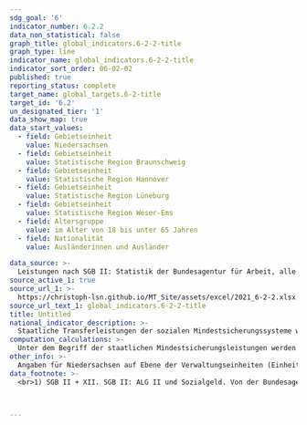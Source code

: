 ```yaml
---
sdg_goal: '6'
indicator_number: 6.2.2
data_non_statistical: false
graph_title: global_indicators.6-2-2-title
graph_type: line
indicator_name: global_indicators.6-2-2-title
indicator_sort_order: 06-02-02
published: true
reporting_status: complete
target_name: global_targets.6-2-title
target_id: '6.2'
un_designated_tier: '1'
data_show_map: true
data_start_values:
  - field: Gebietseinheit
    value: Niedersachsen
  - field: Gebietseinheit
    value: Statistische Region Braunschweig
  - field: Gebietseinheit
    value: Statistische Region Hannover
  - field: Gebietseinheit
    value: Statistische Region Lüneburg
  - field: Gebietseinheit
    value: Statistische Region Weser-Ems
  - field: Altersgruppe
    value: im Alter von 18 bis unter 65 Jahren
  - field: Nationalität
    value: Ausländerinnen und Ausländer

data_source: >-
  Leistungen nach SGB II: Statistik der Bundesagentur für Arbeit, alle weiteren Daten: Statistische Ämter des Bundes und der Länder. Eigene Berechnung LSN.
source_active_1: true
source_url_1: >-
  https://christoph-lsn.github.io/MT_Site/assets/excel/2021_6-2-2.xlsx
source_url_text_1: global_indicators.6-2-2-title
title: Untitled
national_indicator_description: >-
  Staatliche Transferleistungen der sozialen Mindestsicherungssysteme werden zur Sicherung des Lebensunterhaltes gezahlt. Die Empfängerquote bzw. Mindestsicherungsquote beschreibt die Anzahl der Empfängerinnen und Empfänger von Leistungen je 1 000 Einwohnerinnen und Einwohner (Promille) nach Nationalität, Altersgruppen und Kreisen. Sie ist ein Indikator für die „bekämpfte Armut“ in der Gesellschaft.
computation_calculations: >-
  Unter dem Begriff der staatlichen Mindestsicherungsleistungen werden im Rahmen der Bund-Länder-Arbeitsgruppe „Amtliche Sozialberichterstattung“ folgende Hilfearten zusammengefasst: Leistungen nach dem SGB II (ALG II und Sozialgeld), Sozialhilfe nach dem SGB XII (laufende Hilfe zum Lebensunterhalt außerhalb von Einrichtungen), Grundsicherung im Alter und bei Erwerbsminderung, Regelleistungen nach dem Asylbewerberleistungsgesetz und Leistungen der Kriegsopferfürsorge (laufende Leistungen). Hier sind die Leistungen der Kriegsopferfürsorge nicht enthalten, da sie nicht regionalisierbar sind. Die Daten liegen differenziert nach Geschlecht, Nationalität und Altersgruppen vor.
other_info: >-
  Angaben für Niedersachsen auf Ebene der Verwaltungseinheiten (Einheits- und Samtgemeinden) sind verfügbar in der <a href="https://www1.nls.niedersachsen.de/statistik/default.asp" target="_blank">LSN-Online Datenbank</a> (Statistische Erhebung > 255 Soziale Mindestsicherung). Ausführliche Informationen werden im Rahmen des vom Niedersächsischen Ministerium für Soziales, Gesundheit und Gleichstellung (MS) finanzierten Projekts „Handlungsorientierte Sozialberichterstattung Niedersachsen“ vom LSN zusammengestellt. Methodische Erläuterungen und Ergebnisse für Bund und Länder werden im <a href="http://www.statistikportal.de/de/sbe" target="_blank">Statistik-Portal</a> veröffentlicht.
data_footnote: >-
  <br>1) SGB II + XII. SGB II: ALG II und Sozialgeld. Von der Bundesagentur für Arbeit wurde Mitte 2011 die SGB-II-Statistik revidiert, und zwar rückwirkend ab 2007. Es kann daher zu geringfügigen Abweichungen zu Veröffentlichungen der BA kommen. SGB XII: Hilfe zum Lebensunterhalt außerhalb von Einrichtungen (HLU, nach Wohnort); Grundsicherung im Alter und bei Erwerbsminderung nach dem SGB XII nach Wohnort der Bedarfsgemeinschaft, in- und außerhalb von Einrichtungen; Regelleistungen nach dem Asylbewerberleistungsgesetz (örtliche Träger, nach Wohnort); ohne Kriegsopferfürsorge.							



---
```

